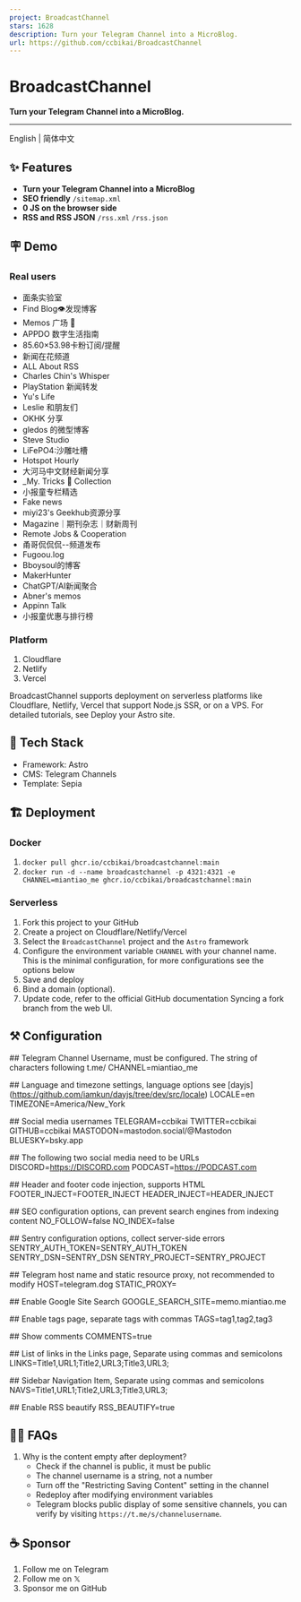 ```yaml
---
project: BroadcastChannel
stars: 1628
description: Turn your Telegram Channel into a MicroBlog.
url: https://github.com/ccbikai/BroadcastChannel
---
```


BroadcastChannel
================

**Turn your Telegram Channel into a MicroBlog.**

* * *

English | 简体中文

✨ Features
----------

-   **Turn your Telegram Channel into a MicroBlog**
-   **SEO friendly** `/sitemap.xml`
-   **0 JS on the browser side**
-   **RSS and RSS JSON** `/rss.xml` `/rss.json`

🪧 Demo
-------

### Real users

-   面条实验室
-   Find Blog👁发现博客
-   Memos 广场 🎪
-   APPDO 数字生活指南
-   85.60×53.98卡粉订阅/提醒
-   新闻在花频道
-   ALL About RSS
-   Charles Chin's Whisper
-   PlayStation 新闻转发
-   Yu's Life
-   Leslie 和朋友们
-   OKHK 分享
-   gledos 的微型博客
-   Steve Studio
-   LiFePO4:沙雕吐槽
-   Hotspot Hourly
-   大河马中文财经新闻分享
-   \_My. Tricks 🎩 Collection
-   小报童专栏精选
-   Fake news
-   miyi23's Geekhub资源分享
-   Magazine｜期刊杂志｜财新周刊
-   Remote Jobs & Cooperation
-   甬哥侃侃侃--频道发布
-   Fugoou.log
-   Bboysoul的博客
-   MakerHunter
-   ChatGPT/AI新闻聚合
-   Abner's memos
-   Appinn Talk
-   小报童优惠与排行榜

### Platform

1.  Cloudflare
2.  Netlify
3.  Vercel

BroadcastChannel supports deployment on serverless platforms like Cloudflare, Netlify, Vercel that support Node.js SSR, or on a VPS. For detailed tutorials, see Deploy your Astro site.

🧱 Tech Stack
-------------

-   Framework: Astro
-   CMS: Telegram Channels
-   Template: Sepia

🏗️ Deployment
--------------

### Docker

1.  `docker pull ghcr.io/ccbikai/broadcastchannel:main`
2.  `docker run -d --name broadcastchannel -p 4321:4321 -e CHANNEL=miantiao_me ghcr.io/ccbikai/broadcastchannel:main`

### Serverless

1.  Fork this project to your GitHub
2.  Create a project on Cloudflare/Netlify/Vercel
3.  Select the `BroadcastChannel` project and the `Astro` framework
4.  Configure the environment variable `CHANNEL` with your channel name. This is the minimal configuration, for more configurations see the options below
5.  Save and deploy
6.  Bind a domain (optional).
7.  Update code, refer to the official GitHub documentation Syncing a fork branch from the web UI.

⚒️ Configuration
----------------

#\# Telegram Channel Username, must be configured. The string of characters following t.me/
CHANNEL\=miantiao\_me

#\# Language and timezone settings, language options see \[dayjs\](https://github.com/iamkun/dayjs/tree/dev/src/locale)
LOCALE\=en
TIMEZONE\=America/New\_York

#\# Social media usernames
TELEGRAM\=ccbikai
TWITTER\=ccbikai
GITHUB\=ccbikai
MASTODON\=mastodon.social/@Mastodon
BLUESKY\=bsky.app

#\# The following two social media need to be URLs
DISCORD\=https://DISCORD.com
PODCAST\=https://PODCAST.com

#\# Header and footer code injection, supports HTML
FOOTER\_INJECT\=FOOTER\_INJECT
HEADER\_INJECT\=HEADER\_INJECT

#\# SEO configuration options, can prevent search engines from indexing content
NO\_FOLLOW\=false
NO\_INDEX\=false

#\# Sentry configuration options, collect server-side errors
SENTRY\_AUTH\_TOKEN\=SENTRY\_AUTH\_TOKEN
SENTRY\_DSN\=SENTRY\_DSN
SENTRY\_PROJECT\=SENTRY\_PROJECT

#\# Telegram host name and static resource proxy, not recommended to modify
HOST\=telegram.dog
STATIC\_PROXY\=

#\# Enable Google Site Search
GOOGLE\_SEARCH\_SITE\=memo.miantiao.me

#\# Enable tags page, separate tags with commas
TAGS\=tag1,tag2,tag3

#\# Show comments
COMMENTS\=true

#\# List of links in the Links page, Separate using commas and semicolons
LINKS\=Title1,URL1;Title2,URL3;Title3,URL3;

#\# Sidebar Navigation Item, Separate using commas and semicolons
NAVS\=Title1,URL1;Title2,URL3;Title3,URL3;

#\# Enable RSS beautify
RSS\_BEAUTIFY\=true

🙋🏻 FAQs
---------

1.  Why is the content empty after deployment?
    -   Check if the channel is public, it must be public
    -   The channel username is a string, not a number
    -   Turn off the "Restricting Saving Content" setting in the channel
    -   Redeploy after modifying environment variables
    -   Telegram blocks public display of some sensitive channels, you can verify by visiting `https://t.me/s/channelusername`.

☕ Sponsor
---------

1.  Follow me on Telegram
2.  Follow me on 𝕏
3.  Sponsor me on GitHub
